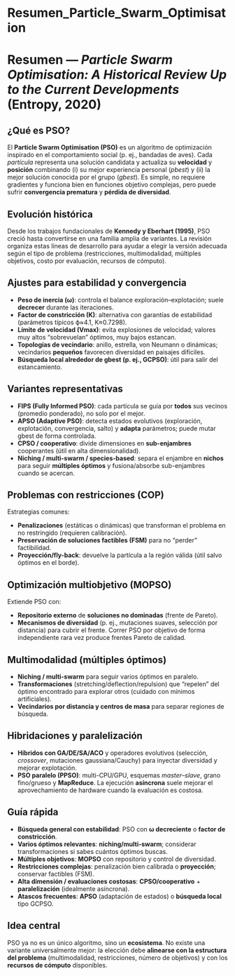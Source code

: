# Resumen_Particle_Swarm_Optimisation
# Resumen — *Particle Swarm Optimisation: A Historical Review Up to the Current Developments* (Entropy, 2020)

## ¿Qué es PSO?

El **Particle Swarm Optimisation (PSO)** es un algoritmo de optimización inspirado en el comportamiento social (p. ej., bandadas de aves). Cada *partícula* representa una solución candidata y actualiza su **velocidad** y **posición** combinando (i) su mejor experiencia personal (*pbest*) y (ii) la mejor solución conocida por el grupo (*gbest*). Es simple, no requiere gradientes y funciona bien en funciones objetivo complejas, pero puede sufrir **convergencia prematura** y **pérdida de diversidad**.

## Evolución histórica

Desde los trabajos fundacionales de **Kennedy y Eberhart (1995)**, PSO creció hasta convertirse en una familia amplia de variantes. La revisión organiza estas líneas de desarrollo para ayudar a elegir la versión adecuada según el tipo de problema (restricciones, multimodalidad, múltiples objetivos, costo por evaluación, recursos de cómputo).

## Ajustes para estabilidad y convergencia

* **Peso de inercia (ω)**: controla el balance exploración–explotación; suele **decrecer** durante las iteraciones.
* **Factor de constricción (K)**: alternativa con garantías de estabilidad (parámetros típicos ϕ≈4.1, K≈0.7298).
* **Límite de velocidad (Vmax)**: evita explosiones de velocidad; valores muy altos “sobrevuelan” óptimos, muy bajos estancan.
* **Topologías de vecindario**: anillo, estrella, von Neumann o dinámicas; vecindarios **pequeños** favorecen diversidad en paisajes difíciles.
* **Búsqueda local alrededor de gbest (p. ej., GCPSO)**: útil para salir del estancamiento.

## Variantes representativas

* **FIPS (Fully Informed PSO)**: cada partícula se guía por **todos** sus vecinos (promedio ponderado), no solo por el mejor.
* **APSO (Adaptive PSO)**: detecta estados evolutivos (exploración, explotación, convergencia, salto) y **adapta** parámetros; puede mutar gbest de forma controlada.
* **CPSO / cooperativo**: divide dimensiones en **sub-enjambres** cooperantes (útil en alta dimensionalidad).
* **Niching / multi-swarm / species-based**: separa el enjambre en **nichos** para seguir **múltiples óptimos** y fusiona/absorbe sub-enjambres cuando se acercan.

## Problemas con restricciones (COP)

Estrategias comunes:

* **Penalizaciones** (estáticas o dinámicas) que transforman el problema en no restringido (requieren calibración).
* **Preservación de soluciones factibles (FSM)** para no “perder” factibilidad.
* **Proyección/fly-back**: devuelve la partícula a la región válida (útil salvo óptimos en el borde).

## Optimización multiobjetivo (MOPSO)

Extiende PSO con:

* **Repositorio externo** de **soluciones no dominadas** (frente de Pareto).
* **Mecanismos de diversidad** (p. ej., mutaciones suaves, selección por distancia) para cubrir el frente.
  Correr PSO por objetivo de forma independiente rara vez produce frentes Pareto de calidad.

## Multimodalidad (múltiples óptimos)

* **Niching / multi-swarm** para seguir varios óptimos en paralelo.
* **Transformaciones** (stretching/deflection/repulsion) que “repelen” del óptimo encontrado para explorar otros (cuidado con mínimos artificiales).
* **Vecindarios por distancia y centros de masa** para separar regiones de búsqueda.

## Hibridaciones y paralelización

* **Híbridos con GA/DE/SA/ACO** y operadores evolutivos (selección, *crossover*, mutaciones gaussiana/Cauchy) para inyectar diversidad y mejorar explotación.
* **PSO paralelo (PPSO)**: multi-CPU/GPU, esquemas *master–slave*, grano fino/grueso y **MapReduce**. La ejecución **asíncrona** suele mejorar el aprovechamiento de hardware cuando la evaluación es costosa.

## Guía rápida 

* **Búsqueda general con estabilidad**: PSO con **ω decreciente** o **factor de constricción**.
* **Varios óptimos relevantes**: **niching/multi-swarm**; considerar transformaciones si sabes cuántos óptimos buscas.
* **Múltiples objetivos**: **MOPSO** con repositorio y control de diversidad.
* **Restricciones complejas**: penalización bien calibrada o **proyección**; conservar factibles (FSM).
* **Alta dimensión / evaluaciones costosas**: **CPSO/cooperativo** + **paralelización** (idealmente asíncrona).
* **Atascos frecuentes**: **APSO** (adaptación de estados) o **búsqueda local** tipo GCPSO.

## Idea central

PSO ya no es un único algoritmo, sino un **ecosistema**. No existe una variante universalmente mejor: la elección debe **alinearse con la estructura del problema** (multimodalidad, restricciones, número de objetivos) y con los **recursos de cómputo** disponibles.
